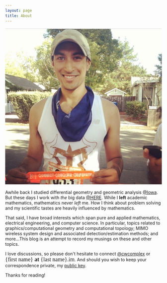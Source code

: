 ```yaml
---
layout: page
title: About
---
```

![space_partition](/assets/ragnar.jpg)

Awhile back I studied differential geometry and geometric analysis [@Iowa][4]. But these days I work with *the* big data [@HERE][1]. While I **left** academic mathematics, mathematics never *left* me. How I think about problem solving and my scientific tastes are heavily influenced by mathematics.

That said, I have broad interests which span pure and applied mathematics, electrical engineering, and computer science. In particular, topics related to graphics/computational geometry and computational topology; MIMO wireless system design and associated detection/estimation methods; and more...This blog is an attempt to record my musings on these and other topics.

I love discussions, so please don't hesitate to connect [@cwcomplex][2] or <span style="font-size:18px;font-family:american typewriter"> {first name} **at** {last name}.im</span>. And should you wish to keep your correspondence private, my [public key][3].

Thanks for reading!

[1]: https://company.here.com/here/
[2]: https://twitter.com/6sphere
[3]: /assets/rao_key.asc
[4]: https://www.math.uiowa.edu
